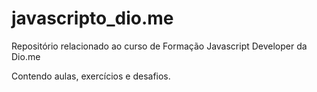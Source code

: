 # javascripto_dio.me

<p> Repositório relacionado ao curso de Formação Javascript Developer da Dio.me </p>
<p> Contendo aulas, exercícios e desafios.</p>
